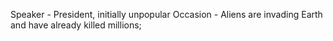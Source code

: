 Speaker - President, initially unpopular
Occasion - Aliens are invading Earth and have already killed millions; 